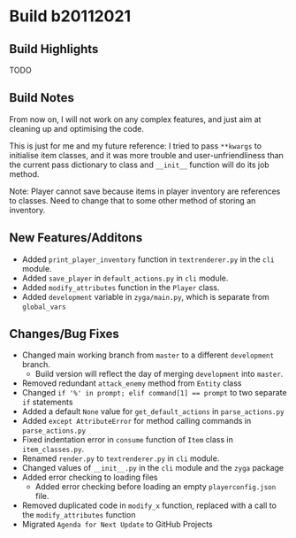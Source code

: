 # Build b20112021

## **Build Highlights**

TODO

## **Build Notes**

From now on, I will not work on any complex features, and just aim at cleaning up and optimising the code.

This is just for me and my future reference: I tried to pass `**kwargs` to initialise item classes, and it was more trouble and user-unfriendliness than the current pass dictionary to class and `__init__` function will do its job method.

Note: Player cannot save because items in player inventory are references to classes. Need to change that to some other method of storing an inventory.

## **New Features/Additons**

- Added `print_player_inventory` function in `textrenderer.py` in the `cli` module.
- Added `save_player` in `default_actions.py` in `cli` module.
- Added `modify_attributes` function in the `Player` class.
- Added `development` variable in `zyga/main.py`, which is separate from `global_vars`

## **Changes/Bug Fixes**

- Changed main working branch from `master` to a different `development` branch.
  - Build version will reflect the day of merging `development` into `master`.
- Removed redundant `attack_enemy` method from `Entity` class
- Changed `if '%' in prompt; elif command[1] == prompt` to two separate `if` statements
- Added a default `None` value for `get_default_actions` in `parse_actions.py`
- Added `except AttributeError` for method calling commands in `parse_actions.py`
- Fixed indentation error in `consume` function of `Item` class in `item_classes.py`.
- Renamed `render.py` to `textrenderer.py` in `cli` module.
- Changed values of `__init__.py` in the `cli` module and the `zyga` package
- Added error checking to loading files
  - Added error checking before loading an empty `playerconfig.json` file.
- Removed duplicated code in `modify_x` function, replaced with a call to the `modify_attributes` function
- Migrated `Agenda for Next Update` to GitHub Projects
